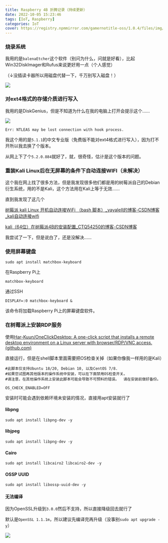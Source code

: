 ```yaml
---
title: Raspberry 4B 折腾记录（持续更新）
date: 2022-10-05 15:23:46
tags: [IoT, Raspberry]
categories: IoT
cover: https://registry.npmmirror.com/gamernotitle-oss/1.0.4/files/img/Raspberry-4B-Log/cover.jpg
---
```


### 烧录系统

我用的是`balenaEtcher`这个软件（别问为什么，问就是好看），比起Win32DiskImager和Rufus来说更好用一点（个人感觉）

（↓没插读卡器所以用磁盘代替一下，千万别写入磁盘！）

![](https://registry.npmmirror.com/gamernotitle-oss/1.0.4/files/img/Raspberry-4B-Log/balenaEtcher-20221005-225233.png)

### 对ext4格式的存储介质进行写入

我用的是DiskGenius，但是不知道为什么在我的电脑上打开会提示这个……

![](https://registry.npmmirror.com/gamernotitle-oss/1.0.4/files/img/Raspberry-4B-Log/ntleah-20221005-151900.png)

`Err: NTLEAS may be lost connection with hook process.`

我这个用的是`5.1.1`的中文专业版（免费版不能对ext4格式进行写入），因为打不开所以我去换了个版本。

从网上下了个`5.2.0.884`就好了，就，很奇怪，估计是这个版本的问题。

### 重装Kali Linux后在无屏幕的条件下自动连接WIFI（未解决）

这个我在网上找了很多方法，但是我发现很多他们都是用的树莓派自己的Debian衍生系统，用的不是Kali，这个方法用在Kali上等于无效……

直到我发现了这几个

[树莓派 kali Linux 开机自动连接WiFi （bash 脚本）_yayaleII的博客-CSDN博客_kali自动连接wifi](https://blog.csdn.net/yayale01/article/details/107132570)

[kali（64位）在树莓派4B的安装配置_CTQ54250的博客-CSDN博客](https://blog.csdn.net/CTQ54250/article/details/108433590)

我尝试了一下，但是说白了，还是没解决……

### 使用屏幕键盘

```shell
sudo apt install matchbox-keyboard
```

在Raspberry Pi上

```
matchbox-keyboard
```

通过SSH

```
DISPLAY=:0 matchbox-keyboard &
```

该命令将加载Raspberry Pi上的屏幕键盘软件。

### 在树莓派上安装RDP服务

使用[Har-Kuun/OneClickDesktop: A one-click script that installs a remote desktop environment on a Linux server with browser/RDP/VNC access. (github.com)](https://github.com/Har-Kuun/OneClickDesktop)

直接运行，但是在shell脚本里面需要把OS检查关掉（如果你像我一样用的是Kali）

```shell
#此脚本仅支持Ubuntu 18/20, Debian 10, 以及CentOS 7/8.
#如果您试图再其他版本的操作系统中安装，可以在下面禁用OS检查开关。
#请注意，在其他操作系统上安装此脚本可能会导致不可预料的错误。  请在安装前做好备份。

OS_CHECK_ENABLED=OFF
```

安装时可能会遇到依赖环境未安装的情况，直接用apt安装就行了

#### libpng

```shell
sudo apt install libpng-dev -y
```

#### libjpeg

```shell
sudo apt install libpng-dev -y
```

#### Cairo

```shell
sudo apt install libcairo2 libcairo2-dev -y
```

#### OSSP UUID

```shell
sudo apt install libossp-uuid-dev -y
```

#### 无法编译

因为OpenSSL升级到`3.0.0`然后不支持，所以直接降级回去就行了

默认是`OpenSSL 1.1.1m`，所以建议先编译完再升级（没事别`sudo apt upgrade -y`）

![](https://registry.npmmirror.com/gamernotitle-oss/1.0.4/files/img/Raspberry-4B-Log/Xshell-20221201-223944.png)
